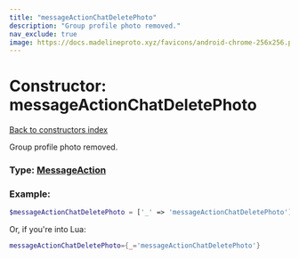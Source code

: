 ```yaml
---
title: "messageActionChatDeletePhoto"
description: "Group profile photo removed."
nav_exclude: true
image: https://docs.madelineproto.xyz/favicons/android-chrome-256x256.png
---
```

# Constructor: messageActionChatDeletePhoto  
[Back to constructors index](index.md)



Group profile photo removed.




### Type: [MessageAction](../types/MessageAction.md)


### Example:

```php
$messageActionChatDeletePhoto = ['_' => 'messageActionChatDeletePhoto'];
```  


Or, if you're into Lua:

```lua
messageActionChatDeletePhoto={_='messageActionChatDeletePhoto'}

```


